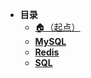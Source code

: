 * **目录**
  * [🏠（起点）](/study/README)
  * [**MySQL**](/study/数据库/MySQL/README)
  * [**Redis**](/study/数据库/Redis/README)
  * [**SQL**](/study/数据库/SQL/README)